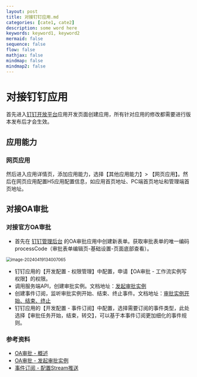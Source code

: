 ```yaml
---
layout: post
title: 对接钉钉应用.md
categories: [cate1, cate2]
description: some word here
keywords: keyword1, keyword2
mermaid: false
sequence: false
flow: false
mathjax: false
mindmap: false
mindmap2: false
---
```

# 对接钉钉应用

首先进入[钉钉开放平台](https://open-dev.dingtalk.com/fe/app#/corp/app)应用开发页面创建应用，所有针对应用的修改都需要进行版本发布后才会生效。



## 应用能力

### 网页应用

然后进入应用详情页，添加应用能力，选择【其他应用能力】> 【网页应用】。然后在网页应用配置H5应用配置信息，如应用首页地址、PC端首页地址和管理端首页地址。



## 对接OA审批

### 对接官方OA审批

- 首先在 [钉钉管理后台](https://oa.dingtalk.com/index.htm#/welcome) 的OA审批应用中创建新表单。获取审批表单的唯一编码processCode（审批表单编辑页-基础设置-页面底部查看）。

<img src="https://www.xubighead.top/api/oss/img/V48nlyGO.png" alt="image-20240419134007065" style="zoom:80%;" />



- 钉钉应用的【开发配置 - 权限管理】中配置，申请【OA审批 - 工作流实例写权限】的权限。
- 调用服务端API，创建审批实例。文档地址：[发起审批实例](https://open.dingtalk.com/document/orgapp/create-an-approval-instance)
- 创建事件订阅，监听审批实例开始、结束、终止事件。文档地址：[审批实例开始、结束、终止](https://open.dingtalk.com/document/orgapp/event-bpms-instance-change)
- 钉钉应用的【开发配置 - 事件订阅】中配置，选择需要订阅的事件类型，此处选择【审批任务开始，结束，转交】，可以基于本事件订阅更加细化的事件规则。



### 参考资料

- [OA审批 - 概述](https://open.dingtalk.com/document/orgapp/workflow-overview)
- [OA审批 - 发起审批实例](https://open.dingtalk.com/document/orgapp/create-an-approval-instance)
- [事件订阅 - 配置Stream推送](https://open.dingtalk.com/document/orgapp/stream)

